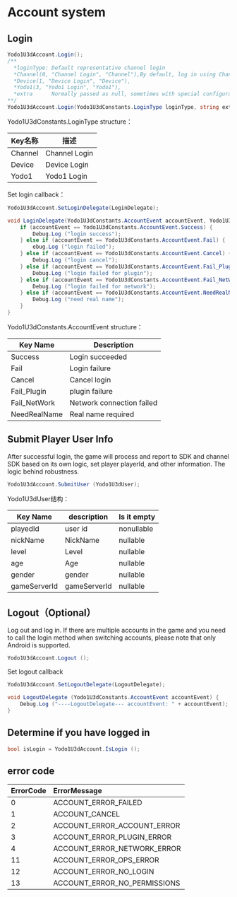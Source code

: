 # Account system

## Login

```c#
Yodo1U3dAccount.Login();
/**
  *loginType: Default representative channel login
  *Channel(0, "Channel Login", "Channel"),By default, log in using Channel mode
  *Device(1, "Device Login", "Device"),
  *Yodo1(3, "Yodo1 Login", "Yodo1"),
  *extra      Normally passed as null, sometimes with special configurations
**/
Yodo1U3dAccount.Login(Yodo1U3dConstants.LoginType loginType, string extra)
```

Yodo1U3dConstants.LoginType structure：

| Key名称      | 描述            |
| ----------- |---------------|
| Channel     | Channel Login |
| Device      | Device Login  |
| Yodo1       | Yodo1 Login   |

Set login callback：

```c#
Yodo1U3dAccount.SetLoginDelegate(LoginDelegate);

void LoginDelegate(Yodo1U3dConstants.AccountEvent accountEvent, Yodo1U3dUser user){
    if (accountEvent == Yodo1U3dConstants.AccountEvent.Success) {
        Debug.Log ("login success");
    } else if (accountEvent == Yodo1U3dConstants.AccountEvent.Fail) {
        ebug.Log ("login failed");
    } else if (accountEvent == Yodo1U3dConstants.AccountEvent.Cancel) {
        Debug.Log ("login cancel");
    } else if (accountEvent == Yodo1U3dConstants.AccountEvent.Fail_Plugin) {
        Debug.Log ("login failed for plugin");
    } else if (accountEvent == Yodo1U3dConstants.AccountEvent.Fail_NetWork) {
        Debug.Log ("login failed for network");
    } else if (accountEvent == Yodo1U3dConstants.AccountEvent.NeedRealName) {
        Debug.Log ("need real name");
    }
}
```

Yodo1U3dConstants.AccountEvent structure：

| Key Name     | Description     |
|--------------|-----------------|
| Success      | Login succeeded |
| Fail         | Login failure   |
| Cancel       | Cancel login    |
| Fail_Plugin  | plugin failure  |
| Fail_NetWork | Network connection failed          |
| NeedRealName | Real name required          |

## Submit Player User Info

After successful login, the game will process and report to SDK and channel SDK based on its own logic, set player playerId, and other information. The logic behind robustness.

``` c#
Yodo1U3dAccount.SubmitUser (Yodo1U3dUser);
```

Yodo1U3dUser结构：

| Key Name     | description | Is it empty |
|--------------|-------------|------------|
| playedId     | user id     | nonullable |
| nickName     | NickName    | nullable   |
| level        | Level       | nullable   |
| age          | Age         | nullable   |
| gender       | gender      | nullable   |
| gameServerId | gameServerId | nullable  |

## Logout（Optional）

Log out and log in. If there are multiple accounts in the game and you need to call the login method when switching accounts, please note that only Android is supported.

``` c#
Yodo1U3dAccount.Logout ();
```

Set logout callback

``` c#
Yodo1U3dAccount.SetLogoutDelegate(LogoutDelegate);

void LogoutDelegate (Yodo1U3dConstants.AccountEvent accountEvent) {
    Debug.Log ("----LogoutDelegate--- accountEvent: " + accountEvent);
}
```

## Determine if you have logged in

``` c#
bool isLogin = Yodo1U3dAccount.IsLogin ();
```

## error code

| ErrorCode | ErrorMessage                    |
| :-------- | :------------------------------ |
| 0         | ACCOUNT\_ERROR\_FAILED          |
| 1         | ACCOUNT\_CANCEL                 |
| 2         | ACCOUNT\_ERROR\_ACCOUNT\_ERROR  |
| 3         | ACCOUNT\_ERROR\_PLUGIN\_ERROR   |
| 4         | ACCOUNT\_ERROR\_NETWORK\_ERROR  |
| 11        | ACCOUNT\_ERROR\_OPS\_ERROR      |
| 12        | ACCOUNT\_ERROR\_NO\_LOGIN       |
| 13        | ACCOUNT\_ERROR\_NO\_PERMISSIONS |
